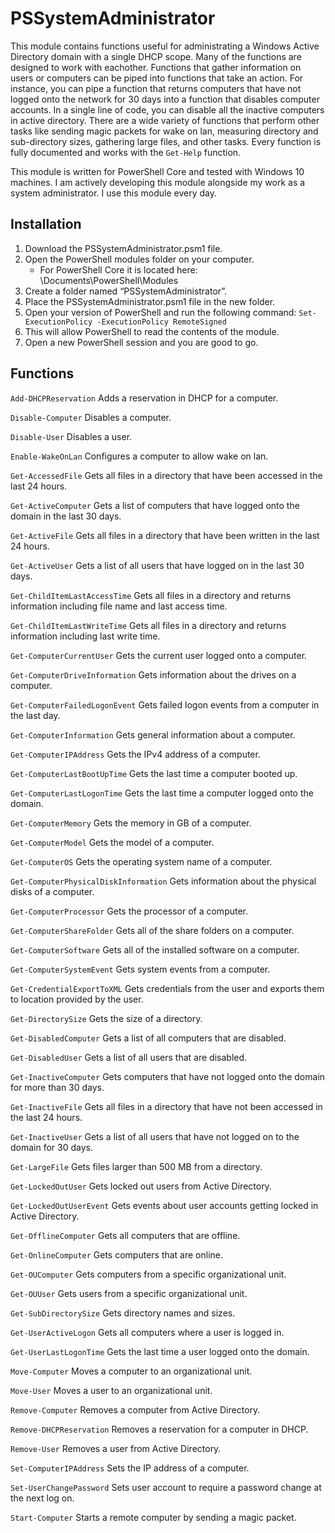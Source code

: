 # PSSystemAdministrator
This module contains functions useful for administrating a Windows Active Directory domain with a single DHCP scope. Many of the functions are designed to work with eachother. Functions that gather information on users or computers can be piped into functions that take an action. For instance, you can pipe a function that returns computers that have not logged onto the network for 30 days into a function that disables computer accounts. In a single line of code, you can disable all the inactive computers in active directory. There are a wide variety of functions that perform other tasks like sending magic packets for wake on lan, measuring directory and sub-directory sizes, gathering large files, and other tasks. Every function is fully documented and works with the `Get-Help` function. 

This module is written for PowerShell Core and tested with Windows 10 machines. I am actively developing this module alongside my work as a system administrator. I use this module every day.

## Installation
1. Download the PSSystemAdministrator.psm1 file.
2. Open the PowerShell modules folder on your computer.
   - For PowerShell Core it is located here: \Documents\PowerShell\Modules
3. Create a folder named “PSSystemAdministrator”.
4. Place the PSSystemAdministrator.psm1 file in the new folder.
5. Open your version of PowerShell and run the following command: 
`Set-ExecutionPolicy -ExecutionPolicy RemoteSigned`
6. This will allow PowerShell to read the contents of the module.
7. Open a new PowerShell session and you are good to go.

## Functions
`Add-DHCPReservation` Adds a reservation in DHCP for a computer.

`Disable-Computer` Disables a computer.

`Disable-User` Disables a user.

`Enable-WakeOnLan` Configures a computer to allow wake on lan.

`Get-AccessedFile` Gets all files in a directory that have been accessed in the last 24 hours.

`Get-ActiveComputer` Gets a list of computers that have logged onto the domain in the last 30 days.

`Get-ActiveFile` Gets all files in a directory that have been written in the last 24 hours.

`Get-ActiveUser` Gets a list of all users that have logged on in the last 30 days.

`Get-ChildItemLastAccessTime` Gets all files in a directory and returns information including file name and last access time.

`Get-ChildItemLastWriteTime` Gets all files in a directory and returns information including last write time.

`Get-ComputerCurrentUser` Gets the current user logged onto a computer.

`Get-ComputerDriveInformation` Gets information about the drives on a computer.

`Get-ComputerFailedLogonEvent` Gets failed logon events from a computer in the last day.

`Get-ComputerInformation` Gets general information about a computer.

`Get-ComputerIPAddress` Gets the IPv4 address of a computer.

`Get-ComputerLastBootUpTime` Gets the last time a computer booted up.

`Get-ComputerLastLogonTime` Gets the last time a computer logged onto the domain.

`Get-ComputerMemory` Gets the memory in GB of a computer.

`Get-ComputerModel` Gets the model of a computer.

`Get-ComputerOS` Gets the operating system name of a computer.

`Get-ComputerPhysicalDiskInformation` Gets information about the physical disks of a computer.

`Get-ComputerProcessor` Gets the processor of a computer.

`Get-ComputerShareFolder` Gets all of the share folders on a computer.

`Get-ComputerSoftware` Gets all of the installed software on a computer.

`Get-ComputerSystemEvent` Gets system events from a computer.

`Get-CredentialExportToXML` Gets credentials from the user and exports them to location provided by the user.

`Get-DirectorySize` Gets the size of a directory.

`Get-DisabledComputer` Gets a list of all computers that are disabled.

`Get-DisabledUser` Gets a list of all users that are disabled. 

`Get-InactiveComputer` Gets computers that have not logged onto the domain for more than 30 days.

`Get-InactiveFile` Gets all files in a directory that have not been accessed in the last 24 hours.

`Get-InactiveUser` Gets a list of all users that have not logged on to the domain for 30 days.

`Get-LargeFile` Gets files larger than 500 MB from a directory.

`Get-LockedOutUser` Gets locked out users from Active Directory.

`Get-LockedOutUserEvent` Gets events about user accounts getting locked in Active Directory.

`Get-OfflineComputer` Gets all computers that are offline. 

`Get-OnlineComputer` Gets computers that are online.

`Get-OUComputer` Gets computers from a specific organizational unit.

`Get-OUUser` Gets users from a specific organizational unit.

`Get-SubDirectorySize` Gets directory names and sizes.

`Get-UserActiveLogon` Gets all computers where a user is logged in.

`Get-UserLastLogonTime` Gets the last time a user logged onto the domain.

`Move-Computer` Moves a computer to an organizational unit.

`Move-User` Moves a user to an organizational unit.

`Remove-Computer` Removes a computer from Active Directory.

`Remove-DHCPReservation` Removes a reservation for a computer in DHCP.

`Remove-User` Removes a user from Active Directory.

`Set-ComputerIPAddress` Sets the IP address of a computer.

`Set-UserChangePassword` Sets user account to require a password change at the next log on.

`Start-Computer` Starts a remote computer by sending a magic packet.
